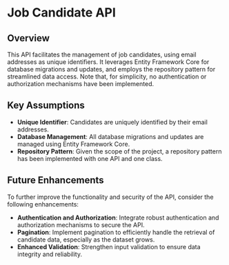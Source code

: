 # Job Candidate API

## Overview

This API facilitates the management of job candidates, using email addresses as unique identifiers. It leverages Entity Framework Core for database migrations and updates, and employs the repository pattern for streamlined data access. Note that, for simplicity, no authentication or authorization mechanisms have been implemented.

## Key Assumptions
- **Unique Identifier**: Candidates are uniquely identified by their email addresses.
- **Database Management**: All database migrations and updates are managed using Entity Framework Core.
- **Repository Pattern**: Given the scope of the project, a repository pattern has been implemented with one API and one class.

## Future Enhancements
To further improve the functionality and security of the API, consider the following enhancements:
- **Authentication and Authorization**: Integrate robust authentication and authorization mechanisms to secure the API.
- **Pagination**: Implement pagination to efficiently handle the retrieval of candidate data, especially as the dataset grows.
- **Enhanced Validation**: Strengthen input validation to ensure data integrity and reliability.
